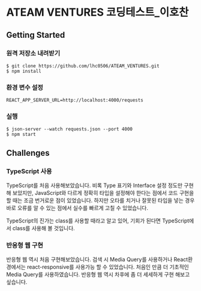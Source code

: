 # ATEAM VENTURES 코딩테스트_이호찬


## Getting Started
### 원격 저장소 내려받기
```
$ git clone https://github.com/lhc0506/ATEAM_VENTURES.git
$ npm install
```
### 환경 변수 설정
```
REACT_APP_SERVER_URL=http://localhost:4000/requests
```
### 실행
```
$ json-server --watch requests.json --port 4000
$ npm start
```

## Challenges
### TypeScript 사용
TypeScript를 처음 사용해보았습니다. 비록 Type 표기와 Interface 설정 정도만 구현해 보았지만, JavaScript와 다르게 정확히 타입을 설정해야 한다는 점에서 코드 구현을 할 때는 조금 번거로운 점이 있었습니다. 하지만 오타를 치거나 잘못된 타입을 넣는 경우 바로 오류를 알 수 있는 점에서 실수를 빠르게 고칠 수 있었습니다.

TypeScript의 진가는 class를 사용할 때라고 알고 있어, 기회가 된다면 TypeScript에서 class를 사용해 볼 것입니다.

### 반응형 웹 구현
반응형 웹 역시 처음 구현해보았습니다. 검색 시 Media Query를 사용하거나 React환경에서는 react-responsive를 사용가능 할 수 있었습니다. 처음인 만큼 더 기초적인 Media Query를 사용하였습니다. 반응형 웹 역시 차후에 좀 더 세세하게 구현 해보고 싶습니다.
